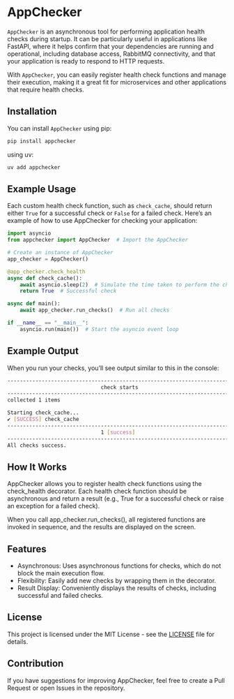 # AppChecker

`AppChecker` is an asynchronous tool for performing application health checks during startup. It can be particularly useful in applications like FastAPI, where it helps confirm that your dependencies are running and operational, including database access, RabbitMQ connectivity, and that your application is ready to respond to HTTP requests. 

With `AppChecker`, you can easily register health check functions and manage their execution, making it a great fit for microservices and other applications that require health checks.

## Installation

You can install `AppChecker` using pip:

```bash
pip install appchecker
```

using uv:

```bash
uv add appchecker
```

## Example Usage
Each custom health check function, such as `check_cache`, should return either `True` for a successful check or `False` for a failed check. Here’s an example of how to use AppChecker for checking your application:

```python
import asyncio
from appchecker import AppChecker  # Import the AppChecker

# Create an instance of AppChecker
app_checker = AppChecker()

@app_checker.check_health
async def check_cache():
    await asyncio.sleep(2)  # Simulate the time taken to perform the check
    return True  # Successful check

async def main():
    await app_checker.run_checks()  # Run all checks

if __name__ == "__main__":
    asyncio.run(main())  # Start the asyncio event loop
```

## Example Output

When you run your checks, you’ll see output similar to this in the console:
```bash
---------------------------------------------------------------------------
                              check starts
---------------------------------------------------------------------------
collected 1 items

Starting check_cache...
✔ [SUCCESS] check_cache
---------------------------------------------------------------------------
                              1 [success]                                                                                 
---------------------------------------------------------------------------
All checks success.
```

## How It Works

AppChecker allows you to register health check functions using the check_health decorator. Each health check function should be asynchronous and return a result (e.g., True for a successful check or raise an exception for a failed check).

When you call app_checker.run_checks(), all registered functions are invoked in sequence, and the results are displayed on the screen.

## Features

- Asynchronous: Uses asynchronous functions for checks, which do not block the main execution flow.
- Flexibility: Easily add new checks by wrapping them in the decorator.
- Result Display: Conveniently displays the results of checks, including successful and failed checks.

## License

This project is licensed under the MIT License - see the [LICENSE](LICENSE) file for details.

## Contribution

If you have suggestions for improving AppChecker, feel free to create a Pull Request or open Issues in the repository.
